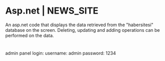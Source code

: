 # Asp.net  | NEWS_SITE
An asp.net code that displays the data retrieved from the "habersitesi" database on the screen. Deleting, updating and adding operations can be performed on the data.

#

admin panel login:
username: admin
password: 1234
